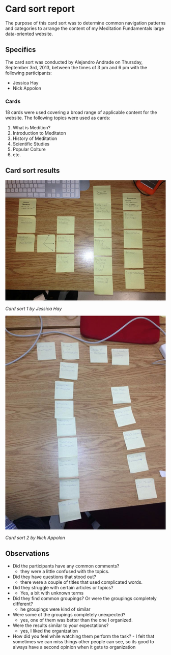 # Card sort report

The purpose of this card sort was to determine common navigation patterns and categories to arrange the content of my Meditation Fundamentals large data-oriented website.

## Specifics

The card sort was conducted by Alejandro Andrade on Thursday, September 3rd, 2013, between the times of 3 pm and 6 pm with the following participants:

- Jessica Hay
- Nick Appolon

### Cards

18 cards were used covering a broad range of applicable content for the website. The following topics were used as cards:

1. What is Medition?
2. Introduction to Meditaton
3. History of Meditation
4. Scientific Studies 
5. Popular Colture 
6. etc.

## Card sort results

![Card sort 1 results](card-sort-1.jpg)

*Card sort 1 by Jessica Hay*

![Card sort 2 results](card-sort-2.jpg)

*Card sort 2 by Nick Appolon*

## Observations

- Did the participants have any common comments?
  - they were a little confused with the topics.
- Did they have questions that stood out?
	- there were a couple of titles that used complicated words. 
- Did they struggle with certain articles or topics?
- 	- Yes, a bit with unknown terms
- Did they find common groupings? Or were the groupings completely different?
	- he groupings were kind of similar
- Were some of the groupings completely unexpected?
	- yes, one of them was better than the one I organized.
- Were the results similar to your expectations?
	- yes, I liked the organization
- How did you feel while watching them perform the task?	- I felt that sometimes we can miss things other people can see, so its good to always have a second opinion when it gets to organization